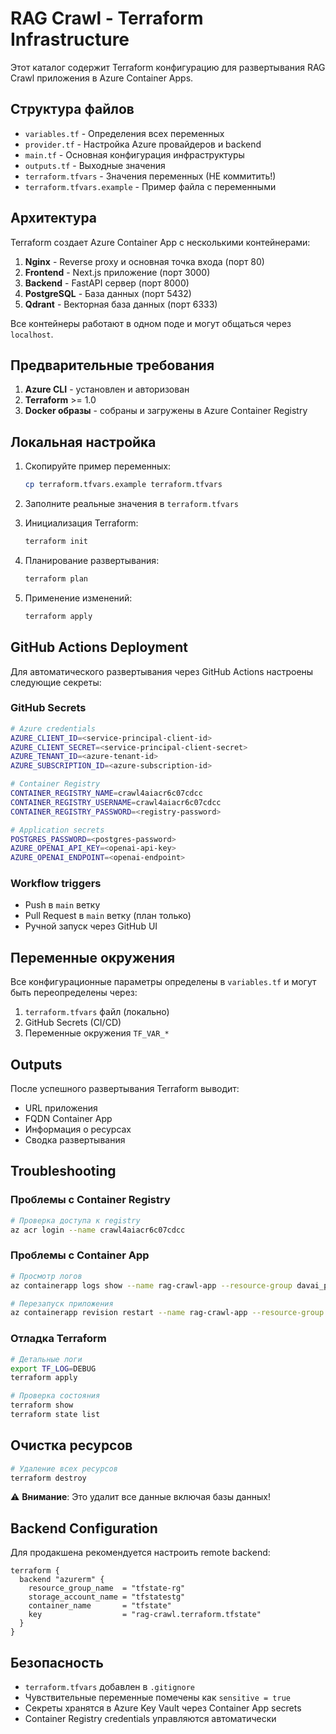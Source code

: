 # RAG Crawl - Terraform Infrastructure

Этот каталог содержит Terraform конфигурацию для развертывания RAG Crawl приложения в Azure Container Apps.

## Структура файлов

- `variables.tf` - Определения всех переменных
- `provider.tf` - Настройка Azure провайдеров и backend
- `main.tf` - Основная конфигурация инфраструктуры
- `outputs.tf` - Выходные значения
- `terraform.tfvars` - Значения переменных (НЕ коммитить!)
- `terraform.tfvars.example` - Пример файла с переменными

## Архитектура

Terraform создает Azure Container App с несколькими контейнерами:

1. **Nginx** - Reverse proxy и основная точка входа (порт 80)
2. **Frontend** - Next.js приложение (порт 3000)
3. **Backend** - FastAPI сервер (порт 8000)
4. **PostgreSQL** - База данных (порт 5432)
5. **Qdrant** - Векторная база данных (порт 6333)

Все контейнеры работают в одном поде и могут общаться через `localhost`.

## Предварительные требования

1. **Azure CLI** - установлен и авторизован
2. **Terraform** >= 1.0
3. **Docker образы** - собраны и загружены в Azure Container Registry

## Локальная настройка

1. Скопируйте пример переменных:
   ```bash
   cp terraform.tfvars.example terraform.tfvars
   ```

2. Заполните реальные значения в `terraform.tfvars`

3. Инициализация Terraform:
   ```bash
   terraform init
   ```

4. Планирование развертывания:
   ```bash
   terraform plan
   ```

5. Применение изменений:
   ```bash
   terraform apply
   ```

## GitHub Actions Deployment

Для автоматического развертывания через GitHub Actions настроены следующие секреты:

### GitHub Secrets

```bash
# Azure credentials
AZURE_CLIENT_ID=<service-principal-client-id>
AZURE_CLIENT_SECRET=<service-principal-client-secret>
AZURE_TENANT_ID=<azure-tenant-id>
AZURE_SUBSCRIPTION_ID=<azure-subscription-id>

# Container Registry
CONTAINER_REGISTRY_NAME=crawl4aiacr6c07cdcc
CONTAINER_REGISTRY_USERNAME=crawl4aiacr6c07cdcc
CONTAINER_REGISTRY_PASSWORD=<registry-password>

# Application secrets
POSTGRES_PASSWORD=<postgres-password>
AZURE_OPENAI_API_KEY=<openai-api-key>
AZURE_OPENAI_ENDPOINT=<openai-endpoint>
```

### Workflow triggers

- Push в `main` ветку
- Pull Request в `main` ветку (план только)
- Ручной запуск через GitHub UI

## Переменные окружения

Все конфигурационные параметры определены в `variables.tf` и могут быть переопределены через:

1. `terraform.tfvars` файл (локально)
2. GitHub Secrets (CI/CD)
3. Переменные окружения `TF_VAR_*`

## Outputs

После успешного развертывания Terraform выводит:

- URL приложения
- FQDN Container App
- Информация о ресурсах
- Сводка развертывания

## Troubleshooting

### Проблемы с Container Registry

```bash
# Проверка доступа к registry
az acr login --name crawl4aiacr6c07cdcc
```

### Проблемы с Container App

```bash
# Просмотр логов
az containerapp logs show --name rag-crawl-app --resource-group davai_poigraem

# Перезапуск приложения
az containerapp revision restart --name rag-crawl-app --resource-group davai_poigraem
```

### Отладка Terraform

```bash
# Детальные логи
export TF_LOG=DEBUG
terraform apply

# Проверка состояния
terraform show
terraform state list
```

## Очистка ресурсов

```bash
# Удаление всех ресурсов
terraform destroy
```

⚠️ **Внимание**: Это удалит все данные включая базы данных!

## Backend Configuration

Для продакшена рекомендуется настроить remote backend:

```hcl
terraform {
  backend "azurerm" {
    resource_group_name  = "tfstate-rg"
    storage_account_name = "tfstatestg"
    container_name       = "tfstate"
    key                  = "rag-crawl.terraform.tfstate"
  }
}
```

## Безопасность

- `terraform.tfvars` добавлен в `.gitignore`
- Чувствительные переменные помечены как `sensitive = true`
- Секреты хранятся в Azure Key Vault через Container App secrets
- Container Registry credentials управляются автоматически 
